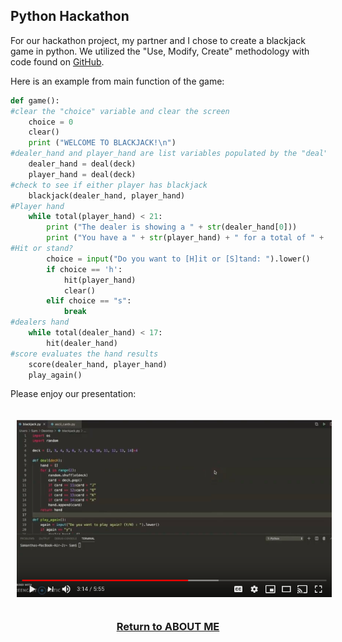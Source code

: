 ## Python Hackathon

For our hackathon project, my partner and I chose to create a blackjack game in python. We utilized the "Use, Modify, Create" methodology with code found on [GitHub](https://gist.github.com/mjhea0/5680216).

Here is an example from main function of the game:
```python
def game():
#clear the "choice" variable and clear the screen
	choice = 0
	clear()
	print ("WELCOME TO BLACKJACK!\n")
#dealer_hand and player_hand are list variables populated by the "deal" function
    dealer_hand = deal(deck)
	player_hand = deal(deck)
#check to see if either player has blackjack
	blackjack(dealer_hand, player_hand)
#Player hand
	while total(player_hand) < 21:
		print ("The dealer is showing a " + str(dealer_hand[0]))
		print ("You have a " + str(player_hand) + " for a total of " + str(total(player_hand)))
#Hit or stand?
        choice = input("Do you want to [H]it or [S]tand: ").lower()
		if choice == 'h':
			hit(player_hand)
			clear()
		elif choice == "s":
			break
#dealers hand
    while total(dealer_hand) < 17:
		hit(dealer_hand)
#score evaluates the hand results
	score(dealer_hand, player_hand)
	play_again()
```

Please enjoy our presentation:
[<h3 align="center"><img src="presentation_link.png" class="centerImage" style="margin: 10px"></h3>](https://youtu.be/ddibLfuTo10)

<h3 align="center">
  <a href="https://samcabano.github.io/cabano-profile/">Return to ABOUT ME</a>
</h3>
